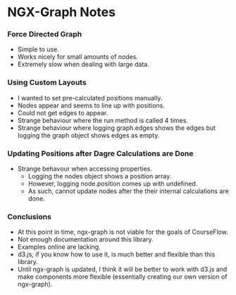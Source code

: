 # NGX-Graph Notes

### Force Directed Graph

- Simple to use.
- Works nicely for small amounts of nodes.
- Extremely slow when dealing with large data.

### Using Custom Layouts

- I wanted to set pre-calculated positions manually.
- Nodes appear and seems to line up with positions.
- Could not get edges to appear.
- Strange behaviour where the run method is called 4 times.
- Strange behaviour where logging graph.edges shows the edges but logging the graph object shows edges as empty.

### Updating Positions after Dagre Calculations are Done
- Strange behavour when accessing properties.
  - Logging the nodes object shows a position array.
  - However, logging node.position comes up with undefined.
  - As such, cannot update nodes after the their internal calculations are done.

### Conclusions
- At this point in time, ngx-graph is not viable for the goals of CourseFlow.
- Not enough documentation around this library.
- Examples online are lacking.
- d3.js, if you know how to use it, is much better and flexible than this library.
- Until ngx-graph is updated, I think it will be better to work with d3.js and make components more flexible (essentially creating our own version of ngx-graph).